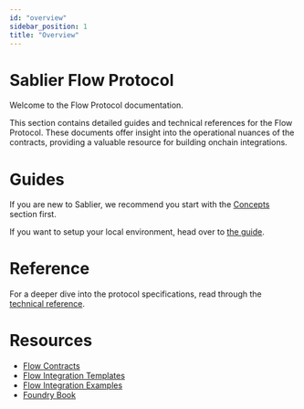 ```yaml
---
id: "overview"
sidebar_position: 1
title: "Overview"
---
```


# Sablier Flow Protocol

Welcome to the Flow Protocol documentation.

This section contains detailed guides and technical references for the Flow Protocol. These documents offer insight into
the operational nuances of the contracts, providing a valuable resource for building onchain integrations.

# Guides

If you are new to Sablier, we recommend you start with the [Concepts](/concepts/what-is-sablier) section first.

If you want to setup your local environment, head over to [the guide](/guides/flow/examples/local-environment).

# Reference

For a deeper dive into the protocol specifications, read through the [technical reference](/reference/flow/diagrams).

# Resources

- [Flow Contracts](https://github.com/sablier-labs/flow/tree/release)
- [Flow Integration Templates](https://github.com/sablier-labs/flow-integration-template)
- [Flow Integration Examples](https://github.com/sablier-labs/examples)
- [Foundry Book](https://book.getfoundry.sh/)
